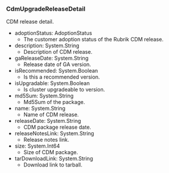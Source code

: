 ### CdmUpgradeReleaseDetail
CDM release detail.

- adoptionStatus: AdoptionStatus
  - The customer adoption status of the Rubrik CDM release.
- description: System.String
  - Description of CDM release.
- gaReleaseDate: System.String
  - Release date of GA version.
- isRecommended: System.Boolean
  - Is this a recommended version.
- isUpgradable: System.Boolean
  - Is cluster upgradeable to version.
- md5Sum: System.String
  - Md5Sum of the package.
- name: System.String
  - Name of CDM release.
- releaseDate: System.String
  - CDM package release date.
- releaseNotesLink: System.String
  - Release notes link.
- size: System.Int64
  - Size of CDM package.
- tarDownloadLink: System.String
  - Download link to tarball.
